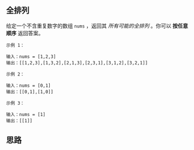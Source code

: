 ## 全排列

给定一个不含重复数字的数组 `nums` ，返回其 *所有可能的全排列* 。你可以 **按任意顺序** 返回答案。

```
示例 1：

输入：nums = [1,2,3]
输出：[[1,2,3],[1,3,2],[2,1,3],[2,3,1],[3,1,2],[3,2,1]]
```

```
示例 2：

输入：nums = [0,1]
输出：[[0,1],[1,0]]
```

```
示例 3：

输入：nums = [1]
输出：[[1]]
```

## 思路